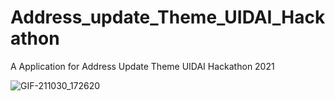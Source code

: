 # Address_update_Theme_UIDAI_Hackathon
A  Application for Address Update Theme UIDAI Hackathon 2021

![GIF-211030_172620](https://user-images.githubusercontent.com/72249692/139534200-a8af4c8f-7d86-4989-88c2-ffce54a05d7c.gif)
